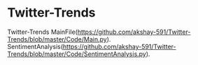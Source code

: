 # Twitter-Trends
Twitter-Trends
MainFile(https://github.com/akshay-591/Twitter-Trends/blob/master/Code/Main.py).
SentimentAnalysis(https://github.com/akshay-591/Twitter-Trends/blob/master/Code/SentimentAnalysis.py).
